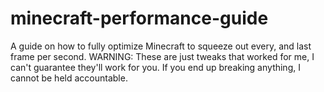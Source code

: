 # minecraft-performance-guide
A guide on how to fully optimize Minecraft to squeeze out every, and last frame per second.
WARNING: These are just tweaks that worked for me, I can't guarantee they'll work for you. If you end up breaking anything, I cannot be held accountable.
